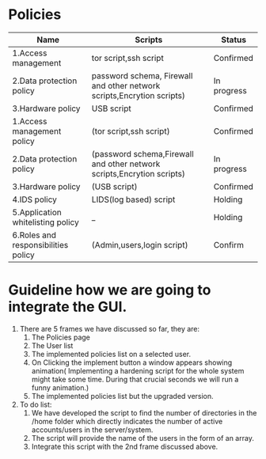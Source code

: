 # Policies
Name | Scripts | Status
-----|---------|--------
1.Access management | tor script,ssh script | Confirmed
2.Data protection policy | password schema, Firewall and other network scripts,Encrytion scripts) | In progress
3.Hardware policy | USB script | Confirmed
1.Access management policy | (tor script,ssh script) | Confirmed
2.Data protection policy | (password schema,Firewall and other network scripts,Encrytion scripts) | In progress
3.Hardware policy | (USB script) | Confirmed
4.IDS policy | LIDS(log based) script | Holding
5.Application whitelisting policy | _ | Holding
6.Roles and responsibilities policy | (Admin,users,login script) | Confirm


# Guideline how we are going to integrate the GUI.
1. There are 5 frames we have discussed so far, they are:
    1. The Policies page
    2. The User list
    3. The implemented policies list on a selected user.
    4. On Clicking the implement button a window appears showing animation( Implementing a hardening script for the whole system might take some time. During that crucial seconds we will run a funny animation.)
    5. The implemented policies list but the upgraded version.
2. To do list:
   1. We have developed the script to find the number of directories in the /home folder which directly indicates the number of active accounts/users in the server/system.
   2. The script will provide the name of the users in the form of an array.
   3. Integrate this script with the 2nd frame discussed above.

